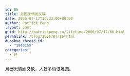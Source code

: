 ```yaml
---
id: 86
title: 月因无情而又缺
date: 2006-07-17T16:33:00+00:00
author: Patrick Peng
layout: post
guid: http://patrickpeng.cn/lifetime/2006/07/17/86.html
permalink: /blog/2006/07/86.html
duoshuo_thread_id:
  - "1940158"
categories:
  - 詩
---
```

<p>月因无情而又缺，人皆多情恨难圆。</p>